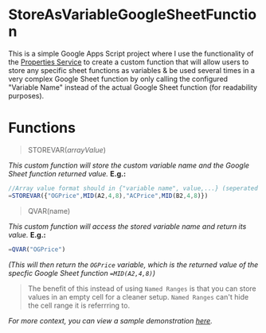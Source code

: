 # StoreAsVariableGoogleSheetFunction
This is a simple Google Apps Script project where I use the functionality of the [Properties Service](https://developers.google.com/apps-script/guides/properties) to create a custom function that will allow users to store any specific sheet functions as variables &amp; be used several times in a very complex Google Sheet function by only calling the configured "Variable Name" instead of the actual Google Sheet function (for readability purposes).

# Functions #
> STOREVAR(_arrayValue_)

_This custom function will store the custom variable name and the Google Sheet function returned value._
**E.g.:** 
```javascript
//Array value format should in {"variable name", value,...} (seperated in comma inside of a parentheses {}).  
=STOREVAR({"OGPrice",MID(A2,4,8),"ACPrice",MID(B2,4,8)})
```

> QVAR(name)

_This custom function will access the stored variable name and return its value._ **E.g.:**
```javascript
=QVAR("OGPrice")
```
_(This will then return the `OGPrice` variable, which is the returned value of the specfic Google Sheet function `=MID(A2,4,8)`)_

>The benefit of this instead of using `Named Ranges` is that you can store values in an empty cell for a cleaner setup. `Named Ranges` can't hide the cell range it is referrring to.

_For more context, you can view a sample demonstration [here](https://imgur.com/a/3Sivk0K)._

